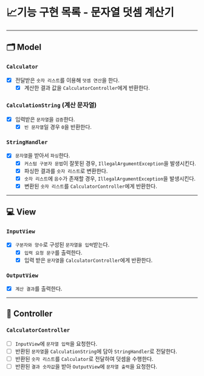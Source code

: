 # 📈기능 구현 목록 - 문자열 덧셈 계산기

---

## 🗂 Model

### `Calculator`

- [x] 전달받은 `숫자 리스트`를 이용해 `덧셈 연산`을 한다.
    - [x] 계산한 결과 값을 `CalculatorController`에게 반환한다.

### `CalculationString` (계산 문자열)

- [x] 입력받은 `문자열`을 `검증`한다.
    - [x] `빈 문자열`일 경우 `0`을 반환한다.

### `StringHandler`

- [x] `문자열`을 받아서 `파싱`한다.
    - [x] `커스텀 구분자 문법`이 잘못된 경우, `IllegalArgumentException`을 발생시킨다.
    - [x] 파싱한 결과를 `숫자 리스트`로 변환한다.
    - [x] `숫자 리스트`에 `음수`가 존재할 경우, `IllegalArgumentException`을 발생시킨다.
    - [x] 변환된 `숫자 리스트`를 `CalculatorController`에게 반환한다.

---

## 💻 View

### `InputView`

- [x] `구분자와 양수`로 구성된 `문자열을 입력`받는다.
    - [x] `입력 요청 문구`를 출력한다.
    - [x] 입력 받은 `문자열`을 `CalculatorController`에게 반환한다.

### `OutputView`

- [x] `계산 결과`를 출력한다.

---

## 🗼 Controller

### `CalculatorController`

- [ ] `InputView`에 `문자열 입력`을 요청한다.
- [ ] 반환된 `문자열`을 `CalculationString`에 담아 `StringHandler`로 전달한다.
- [ ] 반환된 `숫자 리스트`를 `Calculator`로 전달하여 덧셈을 수행한다.
- [ ] 반환된 `결과 숫자값`을 받아 `OutputView`에 `문자열 출력`을 요청한다.